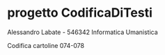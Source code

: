 # progetto CodificaDiTesti
Alessandro Labate - 546342
Informatica Umanistica

Codifica cartoline 074-078

